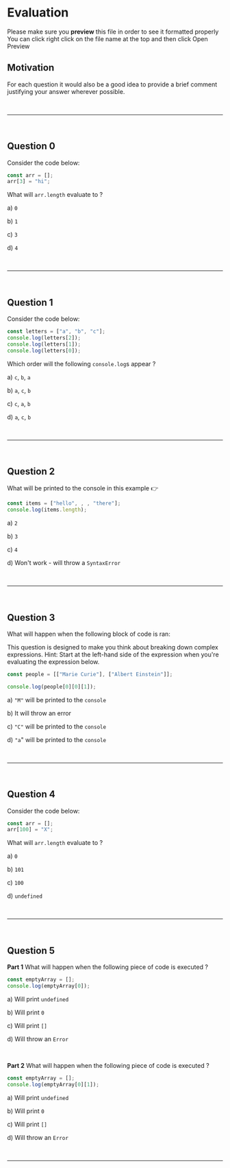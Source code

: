 # Evaluation

Please make sure you **preview** this file in order to see it formatted properly
You can click right click on the file name at the top and then click Open Preview

## Motivation

For each question it would also be a good idea to provide a brief comment justifying your answer wherever possible.

&nbsp;

---

&nbsp;

## Question 0

Consider the code below:

```js
const arr = [];
arr[3] = "hi";
```

What will `arr.length` evaluate to ?

a) `0`
&nbsp;

b) `1`
&nbsp;

c) `3`
&nbsp;

d) `4`

&nbsp;

---

&nbsp;

## Question 1

Consider the code below:

```js
const letters = ["a", "b", "c"];
console.log(letters[2]);
console.log(letters[1]);
console.log(letters[0]);
```

Which order will the following `console.log`s appear ?

a) `c`, `b`, `a`
&nbsp;

b) `a`, `c`, `b`
&nbsp;

c) `c`, `a`, `b`
&nbsp;

d) `a`, `c`, `b`

&nbsp;

---

&nbsp;

## Question 2

What will be printed to the console in this example 👉

```js
const items = ["hello", , , "there"];
console.log(items.length);
```

a) `2`
&nbsp;

b) `3`
&nbsp;

c) `4`
&nbsp;

d) Won't work - will throw a `SyntaxError`

&nbsp;

---

&nbsp;

## Question 3

What will happen when the following block of code is ran:

This question is designed to make you think about breaking down complex expressions.
Hint: Start at the left-hand side of the expression when you're evaluating the expression below.

```js
const people = [["Marie Curie"], ["Albert Einstein"]];

console.log(people[0][0][1]);
```

a) `"M"` will be printed to the `console`
&nbsp;

b) It will throw an error
&nbsp;

c) `"C"` will be printed to the `console`
&nbsp;

d) `"a`" will be printed to the `console`

&nbsp;

---

&nbsp;

## Question 4

Consider the code below:

```js
const arr = [];
arr[100] = "X";
```

What will `arr.length` evaluate to ?

a) `0`
&nbsp;

b) `101`
&nbsp;

c) `100`
&nbsp;

d) `undefined`

&nbsp;

---

&nbsp;

## Question 5

**Part 1** What will happen when the following piece of code is executed ?

```js
const emptyArray = [];
console.log(emptyArray[0]);
```

a) Will print `undefined`
&nbsp;

b) Will print `0`
&nbsp;

c) Will print `[]`
&nbsp;

d) Will throw an `Error`
&nbsp;

&nbsp;

**Part 2** What will happen when the following piece of code is executed ?

```js
const emptyArray = [];
console.log(emptyArray[0][1]);
```

a) Will print `undefined`
&nbsp;

b) Will print `0`
&nbsp;

c) Will print `[]`
&nbsp;

d) Will throw an `Error`

&nbsp;

---
